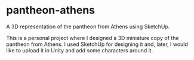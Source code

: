 # pantheon-athens
A 3D representation of the pantheon from Athens using SketchUp.


  This is a personal project where I designed a 3D miniature copy of the pantheon from Athens. I used SketchUp for designing it and, later, I would like to upload it in Unity and add some characters around it.
